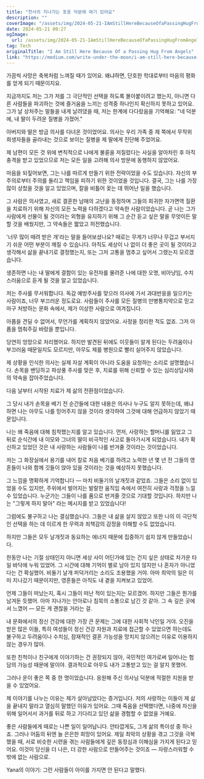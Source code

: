 ```yaml
---
title: "천사의 지나가는 포옹 덕분에 여기 있어요"
description: ""
coverImage: "/assets/img/2024-05-21-IAmStillHereBecauseOfaPassingHugFromAngels_0.png"
date: 2024-05-21 00:27
ogImage: 
  url: /assets/img/2024-05-21-IAmStillHereBecauseOfaPassingHugFromAngels_0.png
tag: Tech
originalTitle: "I Am Still Here Because Of a Passing Hug From Angels"
link: "https://medium.com/write-under-the-moon/i-am-still-here-because-of-a-passing-hug-from-angels-d0a068301126"
---
```



가끔씩 사망은 축복처럼 느껴질 때가 있어요. 왜냐하면, 단호한 학대로부터 마음의 평화를 얻게 되기 때문이지요.

지금까지도 저는 그가 저를 그 극단적인 선택을 하도록 몰아붙이려고 했는지, 아니면 다른 사람들을 파괴하는 것에 즐거움을 느끼는 성격중 하나인지 확신하지 못하고 있어요. 그가 날 상처주는 말들을 내게 날려댔을 때, 저는 한계에 다다랐음을 기억해요: "네 덕분에, 내 딸이 두려운 질병을 가졌어."

아버지와 딸은 방금 의사를 다녀온 것이었어요. 의사는 우리 가족 중 제 쪽에서 무작위 희생자들을 골라내는 것으로 보이는 질병을 제 딸에게 진단해 주었어요.

제 남편이 모든 것 위에 변칙적으로 나에게 불륜을 저질렀다는 사실을 알아차린 후 아직 충격을 받고 있었으므로 저는 모든 일을 고려해 의사 방문에 동행하지 않았어요.

<div class="content-ad"></div>

마음을 되짚어보면, 그는 나를 따르게 만들기 위한 전략이었을 수도 있습니다. 자신의 부주의로부터 주의를 돌리고 책임을 피하기 위한 것이었을 것입니다. 결국, 그는 나를 가장 많이 상첬을 것을 알고 있었으며, 칼을 비틀어 꽂는 데 뛰어난 일을 했습니다.

그 사람은 의사였고, 새로 결혼한 남매의 고난을 동정하며 그들의 희귀한 자가면역 질환을 치료하기 위해 자신의 모든 노력을 다하겠다고 약속한 사람이었습니다. 곧 나는 그가 사람에게 선물이 될 것이라는 외형을 유지하기 위해 그 순간 듣고 싶은 말을 무엇이든 말할 것을 배웠지만, 그 약속들은 짧았고 허전했습니다.

'너무 많이 때려 받은 개'라는 말을 들어보셨나요? 때로는 무게가 너무나 무겁고 부서지기 쉬운 어떤 부분이 깨질 수 있습니다. 아직도 세상이 나 없이 더 좋은 곳이 될 것이라고 생각해서 삶을 끝내기로 결정했는지, 또는 그저 고통을 멈추고 싶어서 그랬는지 모르겠습니다.

생존하면 나는 내 딸에게 결함이 있는 유전자를 물려준 나에 대한 오명, 비아냥임, 수치스러움으로 듣게 될 것을 알고 있었습니다.

<div class="content-ad"></div>

저는 주사를 무서워합니다. 독감 예방주사를 맞으러 의사에 가서 과대반응을 일으키는 사람이죠, 너무 부끄러운 정도로요. 사람들이 주사를 모든 질병의 만병통치약으로 믿고 마구 처방하는 문화 속에서, 제가 이상한 사람으로 여겨집니다.

아픔을 견딜 수 없어서, 무언가를 계획하지 않았어요. 사정을 정리한 적도 없죠. 그저 아픔을 멈춰주길 바랐을 뿐입니다.

당연히 엉망으로 처리했어요. 하지만 발견된 뒤에도 이웃들이 알게 된다는 두려움이나 부끄러움 때문일지도 모르지만, 아무도 제를 병원으로 빨리 실어주지 않았습니다.

<div class="content-ad"></div>

제 상황을 인식한 의사는 실제 자살 계획이 아니라 도움을 요청하는 소리로 설명했습니다. 손목을 밴딩하고 파상풍 주사를 맞은 후, 치료를 위해 신뢰할 수 있는 심리상담사와의 약속을 잡아주었습니다.

다음 날부터 시작된 치료가 제 삶의 전환점이었습니다.

그 당시 내가 손목을 베기 전 순간들에 대한 내용은 의사나 누구도 알지 못하는데, 왜냐하면 나는 아무도 나를 믿어주지 않을 것이라 생각하여 그것에 대해 언급하지 않았기 때문입니다.

나는 왜 죽음에 대해 침착했는지를 알고 있습니다. 먼저, 사랑하는 할머니를 잃었고 그 뒤로 순식간에 내 이모와 그녀의 딸이 비극적인 사고로 돌아가시게 되었습니다. 내가 확신하고 있었던 것은 내 사랑하는 사람들이 나를 반겨줄 것이라는 것이었습니다.

<div class="content-ad"></div>

저는 그 화장실에서 용기를 내어 칼로 처음 베기를 하려고 노력한 년 몇 년 전 그들의 영혼들이 나와 함께 깃들이 앉아 있을 것이라는 것을 예상하지 못했습니다.

그 느낌을 명확하게 기억합니다 — 마치 비둘기의 날개짓과 같았죠. 그들은 소리 없이 있었을 수도 있지만, 주위에서 벌어지는 발랄한 움직임 속에서 여전히 사랑과 걱정을 느낄 수 있었습니다. 누군가는 그들이 나를 품으로 반겨줄 것으로 기대할 것입니다. 하지만 나는 "그렇게 하지 말아" 라는 메시지를 받고 있었습니다!

그럼에도 불구하고 나는 결심했습니다. 그들은 내 삶을 살지 않았고 또한 나의 이 극단적인 선택을 하는 데 이르게 한 무력과 죄책감의 감정을 이해할 수도 없었습니다.

하지만 그들은 모두 날개짓과 동요하는 에너지 때문에 집중하기 쉽지 않게 만들었습니다.

<div class="content-ad"></div>

한동안 나는 기절 상태인지 아니면 세상 사이 어딘가에 있는 건지 싶은 상태로 차가운 타일 바닥에 누워 있었어. 그 시간에 대해 기억이 별로 남아 있지 않지만 나 혼자가 아니었다는 건 확실했어. 비둘기 날개 퍼덕거리는 소리도 조용했을 거야. 아마 최악의 일은 이미 지나갔기 때문이지만, 영혼들은 아직도 내 곁을 지켜보고 있었어. 

언제 그들이 떠났는지, 혹시 그들이 떠난 적이 있는지는 모르겠어. 하지만 그들은 뭔가를 남겨둔 듯했어. 아마 지나가는 안아로나 침묵의 소통으로 남긴 것 같아. 그 속 깊은 곳에서 느꼈어 — 모든 게 괜찮을 거라는 걸. 

내 문화에서의 정신 건강에 대한 가장 큰 문제는 그에 대한 사회적 낙인일 거야. 오진을 받은 많은 이들, 특히 여성들이 정신 건강 자원과 치료에 접근할 수 있었으면 하는데도 불구하고 두려움이나 수치심, 잠재적인 결혼 가능성을 망치지 않으려는 이유로 이용하지 않는 경우가 많아. 

또한 친척이나 친구에게 이야기하는 건 권장되지 않아, 국민적인 여가로써 일어나는 험담의 가능성 때문에 말이야. 결과적으로 아무도 내가 고통받고 있는 걸 알지 못했어.

<div class="content-ad"></div>

그러나 운이 좋은 쪽 중 한 명이었습니다. 응원해 주신 의사님 덕분에 적절한 지원을 받을 수 있었어요.

제 이야기를 나누는 이유는 제가 살아남았다는 증거입니다. 저의 사랑하는 이들이 제 삶을 끝내지 말라고 열심히 말했던 이유가 있어요. 그때 죽음을 선택했다면, 나중에 자신을 위해 일어서서 과거를 뒤로 하고 기다리고 있던 삶을 경험할 수 없었을 거예요.

좋은 사람들에게 때로는 나쁜 일이 일어납니다. 안타깝게도, 그게 삶의 특이성 중 하나죠. 그러나 어둠의 뒤엔 늘 은은한 희망이 있어요. 제일 최악의 상황을 겪고 그것을 극복했을 때, 서로 비슷한 시련을 겪는 사람들에게 깊은 동정심과 이해심을 가지게 된다고 믿어요. 이것이 당신을 더 나은, 더 강한 사람으로 만들어주는 것이죠 — 자랑스러워할 수밖에 없는 사람으로.

Yana의 이야기: 그런 사람들이 아이를 가지면 안 된다고 말했다.